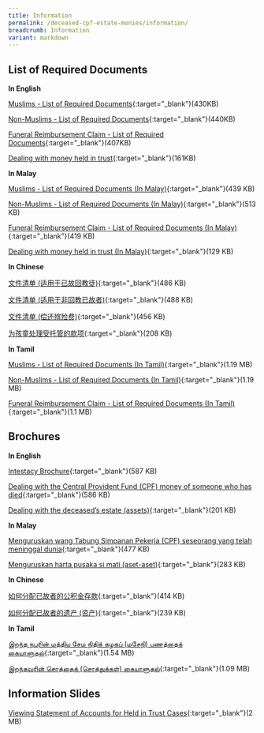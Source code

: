 ```yaml
---
title: Information
permalink: /deceased-cpf-estate-monies/information/
breadcrumb: Information
variant: markdown
---
```

List of Required Documents
---

**In English**<br>

[Muslims - List of Required Documents](/files/Information_Page/AnnexA_Muslims_Oct20.pdf){:target="_blank"}(430KB)

[Non-Muslims - List of Required Documents](/files/Information_Page/AnnexB_NonMuslims_Oct20.pdf){:target="_blank"}(440KB)

[Funeral Reimbursement Claim - List of Required Documents](/files/Information_Page/AnnexC_Funeral_Oct20.pdf){:target="_blank"}(407KB)

[Dealing with money held in trust](/files/Information_Page/EnglishBrochure3HeldinTrustCases10062025.pdf){:target="_blank"}(161KB)

**In Malay**<br>

[Muslims - List of Required Documents (In Malay)](/files/Information_Page/malay_annexa_muslims_17oct20.pdf){:target="_blank"}(439 KB)

[Non-Muslims - List of Required Documents (In Malay)](/files/Information_Page/malay_annexb_non-muslims_17oct20.pdf){:target="_blank"}(513 KB)

[Funeral Reimbursement Claim - List of Required Documents (In Malay)](/files/Information_Page/malay_annexc_funeralclaim_17oct20.pdf){:target="_blank"}(419 KB)

[Dealing with money held in trust (In Malay)](/files/Information_Page/MalayBrochure3HeldinTrustCases10062025.pdf){:target="_blank"}(129 KB)

**In Chinese**<br>

[文件清单 (适用于已故回教徒)](/files/Information_Page/Chinese_AnnexA_Muslims_17Oct20.pdf){:target="_blank"}(486 KB)

[文件清单 (适用于非回教已故者)](/files/Information_Page/Chinese_AnnexB_NonMuslims_17Oct20_.pdf){:target="_blank"}(488 KB)

[文件清单 (偿还殡殓费)](/files/Information_Page/Chinese_AnnexC_Funeral_17Oct20.pdf){:target="_blank"}(456 KB)

[为孩童处理受托管的款项](/files/Information_Page/ChineseBrochure3HeldinTrustCases10062025.pdf){:target="_blank"}(208 KB)

**In Tamil**<br>

[Muslims - List of Required Documents (In Tamil)](/files/Information_Page/Tamil_AnnexA_Oct20.pdf){:target="_blank"}(1.19 MB)

[Non-Muslims - List of Required Documents (In Tamil)](/files/Information_Page/Tamil_AnnexB_Non-Muslim_Oct20.pdf){:target="_blank"}(1.19 MB)

[Funeral Reimbursement Claim - List of Required Documents (In Tamil)](/files/Information_Page/Tamil_AnnexC_Funeral_Oct20.pdf){:target="_blank"}(1.1 MB)

Brochures
---

**In English**<br>

[Intestacy Brochure](/files/Information_Page/intestacybrochure.pdf){:target="_blank"}(587 KB)

[Dealing with the Central Provident Fund (CPF) money of someone who has died](/files/Information_Page/Brochure1_CPF_Oct20.pdf){:target="_blank"}(586 KB)

[Dealing with the deceased’s estate (assets)](/files/Information_Page/brochure2_estatemonies_22feb21.pdf){:target="_blank"}(201 KB)



**In Malay**<br>

[Menguruskan wang Tabung Simpanan Pekerja (CPF) seseorang yang telah meninggal dunia](/files/Information_Page/malay_brochure1_cpf_17oct20.pdf){:target="_blank"}(477 KB)

[Menguruskan harta pusaka si mati (aset-aset)](/files/Information_Page/malay_brochure2_estate_17oct20.pdf){:target="_blank"}(283 KB)



**In Chinese**<br>

[如何分配已故者的公积金存款](/files/Information_Page/Chinese_Brochure1_CPF_17Oct20_.pdf){:target="_blank"}(414 KB)

[如何分配已故者的遗产 (资产)](/files/Information_Page/Chinese_Brochure2_Estate_22Feb21.pdf){:target="_blank"}(239 KB)



**In Tamil**<br>

[இறந்த நபரின் மத்திய சேம நிதிக் கழகப் (மசேநி) பணத்தைக் கையாளுதல்](/files/Information_Page/Tamil_Brochure1_CPF_Oct20.pdf){:target="_blank"}(1.54 MB)

[இறந்தவரின் சொத்தைக் (சொத்துக்கள்) கையாளுதல்](/files/Information_Page/Tamil_Brochure2_Estate_Oct20.pdf){:target="_blank"}(1.09 MB)



Information Slides
---

[Viewing Statement of Accounts for Held in Trust Cases](/files/Information_Page/ViewingStatementofAccountsforHeldinTrustCases.pdf){:target="_blank"}(2 MB)